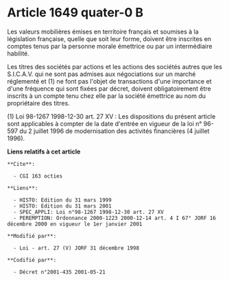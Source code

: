 # Article 1649 quater-0 B

Les valeurs mobilières émises en territoire français et soumises à la législation française, quelle que soit leur forme,
doivent être inscrites en comptes tenus par la personne morale émettrice ou par un intermédiaire habilité.

Les titres des sociétés par actions et les actions des sociétés autres que les S.I.C.A.V. qui ne sont pas admises aux
négociations sur un marché réglementé et (1) ne font pas l'objet de transactions d'une importance et d'une fréquence qui sont
fixées par décret, doivent obligatoirement être inscrits à un compte tenu chez elle par la société émettrice au nom du
propriétaire des titres.

(1) Loi 98-1267 1998-12-30 art. 27 XV : Les dispositions du présent article sont applicables à compter de la date d'entrée en
vigueur de la loi n° 96-597 du 2 juillet 1996 de modernisation des activités financières (4 juillet 1996).

**Liens relatifs à cet article**

	**Cite**:

	  - CGI 163 octies

	**Liens**:

	  - HISTO: Edition du 31 mars 1999
	  - HISTO: Edition du 31 mars 2001
	  - SPEC_APPLI: Loi n°98-1267 1998-12-30 art. 27 XV
	  - PEREMPTION: Ordonnance 2000-1223 2000-12-14 art. 4 I 67° JORF 16 décembre 2000 en vigueur le 1er janvier 2001

	**Modifié par**:

	  - Loi - art. 27 (V) JORF 31 décembre 1998

	**Codifié par**:

	  - Décret n°2001-435 2001-05-21
